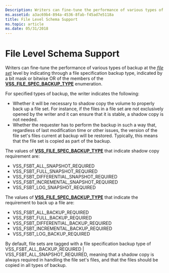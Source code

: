 ```yaml
---
Description: Writers can fine-tune the performance of various types of backup at the file set level by indicating through a file specification backup type, indicated by a bit mask or bitwise OR of the members of the VSS\_FILE\_SPEC\_BACKUP\_TYPE enumeration.
ms.assetid: a3ac69b4-894a-4536-8fab-f45ad7e5118a
title: File Level Schema Support
ms.topic: article
ms.date: 05/31/2018
---
```


# File Level Schema Support

Writers can fine-tune the performance of various types of backup at the [*file set*](vssgloss-f.md) level by indicating through a file specification backup type, indicated by a bit mask or bitwise OR of the members of the [**VSS\_FILE\_SPEC\_BACKUP\_TYPE**](/windows/desktop/api/Vss/ne-vss-vss_file_spec_backup_type) enumeration.

For specified types of backup, the writer indicates the following:

-   Whether it will be necessary to shadow copy the volume to properly back up a file set. For instance, if the files in a file set are not exclusively opened by the writer and it can ensure that it is stable, a shadow copy is not needed.
-   Whether the requester has to perform the backup in such a way that, regardless of last modification time or other issues, the version of the file set's files current at backup will be restored. Typically, this means that the file set is copied as part of the backup.

The values of [**VSS\_FILE\_SPEC\_BACKUP\_TYPE**](/windows/desktop/api/Vss/ne-vss-vss_file_spec_backup_type) that indicate shadow copy requirement are:

-   VSS\_FSBT\_ALL\_SNAPSHOT\_REQUIRED
-   VSS\_FSBT\_FULL\_SNAPSHOT\_REQUIRED
-   VSS\_FSBT\_DIFFERENTIAL\_SNAPSHOT\_REQUIRED
-   VSS\_FSBT\_INCREMENTAL\_SNAPSHOT\_REQUIRED
-   VSS\_FSBT\_LOG\_SNAPSHOT\_REQUIRED

The values of [**VSS\_FILE\_SPEC\_BACKUP\_TYPE**](/windows/desktop/api/Vss/ne-vss-vss_file_spec_backup_type) that indicate the requirement to back up a file are:

-   VSS\_FSBT\_ALL\_BACKUP\_REQUIRED
-   VSS\_FSBT\_FULL\_BACKUP\_REQUIRED
-   VSS\_FSBT\_DIFFERENTIAL\_BACKUP\_REQUIRED
-   VSS\_FSBT\_INCREMENTAL\_BACKUP\_REQUIRED
-   VSS\_FSBT\_LOG\_BACKUP\_REQUIRED

By default, file sets are tagged with a file specification backup type of VSS\_FSBT\_ALL\_BACKUP\_REQUIRED \| VSS\_FSBT\_ALL\_SNAPSHOT\_REQUIRED, meaning that a shadow copy is always required in handling the file set's files, and that the files should be copied in all types of backup.

 

 




